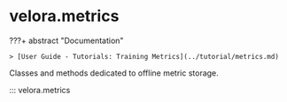 # velora.metrics

???+ abstract "Documentation"

    > [User Guide - Tutorials: Training Metrics](../tutorial/metrics.md)

Classes and methods dedicated to offline metric storage.

::: velora.metrics
